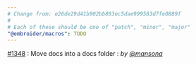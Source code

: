 ```yaml
---
# Change from: e26de29d41b902bb893ec5dae999583d7fe0889f
#
# Each of these should be one of "patch", "minor", "major"
"@embroider/macros": TODO
---
```


[#1348](https://github.com/embroider-build/embroider/pull/1348) : Move docs into a docs folder : _by [@mansona](https://github.com/mansona)_